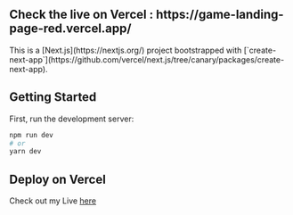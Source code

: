 <h2>
Check the live on Vercel : https://game-landing-page-red.vercel.app/
</h2>
This is a [Next.js](https://nextjs.org/) project bootstrapped with [`create-next-app`](https://github.com/vercel/next.js/tree/canary/packages/create-next-app).

## Getting Started

First, run the development server:

```bash
npm run dev
# or
yarn dev
```

## Deploy on Vercel

Check out my Live [here](https://game-landing-page-red.vercel.app/) 
